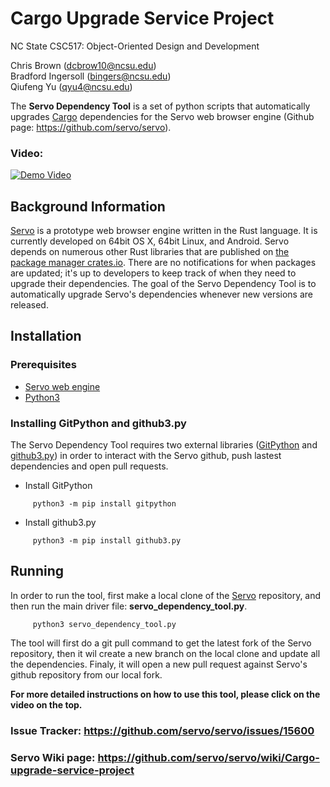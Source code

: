 # Cargo Upgrade Service Project
NC State CSC517: Object-Oriented Design and Development

Chris Brown (dcbrow10@ncsu.edu)  
Bradford Ingersoll (bingers@ncsu.edu)  
Qiufeng Yu (qyu4@ncsu.edu)

The **Servo Dependency Tool** is a set of python scripts that automatically upgrades [Cargo](http://doc.crates.io/index.html) dependencies for the Servo web browser engine (Github page: https://github.com/servo/servo).

### Video:
[![Demo Video](https://img.youtube.com/vi/-xS-6JY2o_o/0.jpg)](https://www.youtube.com/watch?v=-xS-6JY2o_o)

## Background Information
[Servo](https://github.com/servo/servo) is a prototype web browser engine written in the Rust language. It is currently developed on 64bit OS X, 64bit Linux, and Android. Servo depends on numerous other Rust libraries that are published on [the package manager crates.io](https://crates.io/). There are no notifications for when packages are updated; it's up to developers to keep track of when they need to upgrade their dependencies. The goal of the Servo Dependency Tool is to automatically upgrade Servo's dependencies whenever new versions are released.

## Installation
### Prerequisites
- [Servo web engine](https://github.com/servo/servo)
- [Python3](https://www.python.org/download/releases/3.0/)
### Installing GitPython and github3.py
The Servo Dependency Tool requires two external libraries ([GitPython](https://github.com/gitpython-developers/GitPython) and [github3.py](https://github.com/sigmavirus24/github3.py)) in order to interact with the Servo github, push lastest dependencies and open pull requests.
- Install GitPython
```
     python3 -m pip install gitpython
```
- Install github3.py
```
     python3 -m pip install github3.py
```
## Running
In order to run the tool, first make a local clone of the [Servo](https://github.com/servo/servo) repository, and then run the main driver file: **servo_dependency_tool.py**.
```
     python3 servo_dependency_tool.py
`````
The tool will first do a git pull command to get the latest fork of the Servo repository, then it wil create a new branch on the local clone and update all the dependencies. Finaly, it will open a new pull request against Servo's github repository from our local fork. 

**For more detailed instructions on how to use this tool, please click on the video on the top.**

### Issue Tracker: https://github.com/servo/servo/issues/15600

### Servo Wiki page: https://github.com/servo/servo/wiki/Cargo-upgrade-service-project
